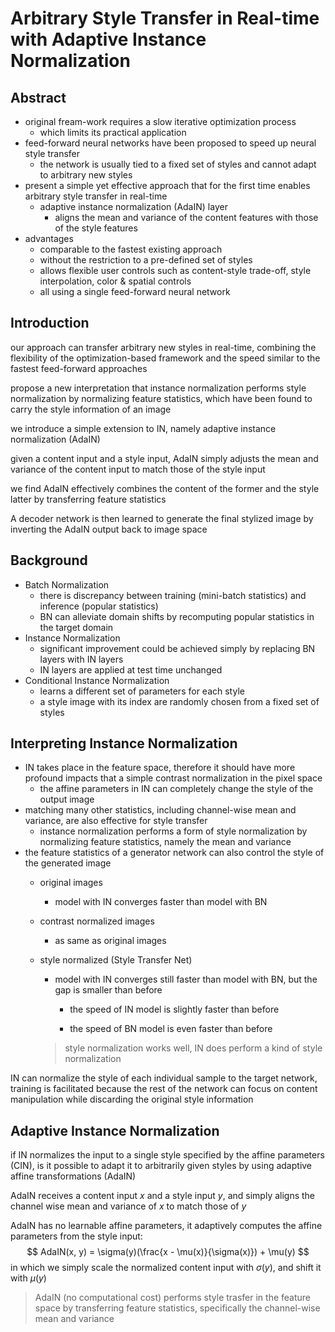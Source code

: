 # Arbitrary Style Transfer in Real-time with Adaptive Instance Normalization

## Abstract

- original fream-work requires a slow iterative optimization process
  - which limits its practical application
- feed-forward neural networks have been proposed to speed up neural style transfer
  - the network is usually tied to a fixed set of styles and cannot adapt to arbitrary new styles
- present a simple yet effective approach that for the first time enables arbitrary style transfer in real-time
  - adaptive instance normalization (AdaIN) layer
    - aligns the mean and variance of the content features with those of the style features
- advantages
  - comparable to the fastest existing approach
  - without the restriction to a pre-defined set of styles
  - allows flexible user controls such as content-style trade-off, style interpolation, color & spatial controls
  - all using a single feed-forward neural network

## Introduction

our approach can transfer arbitrary new styles in real-time, combining the flexibility of the optimization-based framework and the speed similar to the fastest feed-forward approaches

propose a new interpretation that instance normalization performs style normalization by normalizing feature statistics, which have been found to carry the style information of an image

we introduce a simple extension to IN, namely adaptive instance normalization (AdaIN)

given a content input and a style input, AdaIN simply adjusts the mean and variance of the content input to match those of the style input

we find AdaIN effectively combines the content of the former and the style latter by transferring feature statistics

A decoder network is then learned to generate the final stylized image by inverting the AdaIN output back to image space

## Background

- Batch Normalization
  - there is discrepancy between training (mini-batch statistics) and inference (popular statistics)
  - BN can alleviate domain shifts by recomputing popular statistics in the target domain
- Instance Normalization
  - significant improvement could be achieved simply by replacing BN layers with IN layers
  - IN layers are applied at test time unchanged
- Conditional Instance Normalization
  - learns a different set of parameters for each style
  - a style image with its index are randomly chosen from a fixed set of styles

## Interpreting Instance Normalization

- IN takes place in the feature space, therefore it should have more profound impacts that a simple contrast normalization in the pixel space
  - the affine parameters in IN can completely change the style of the output image
- matching many other statistics, including channel-wise mean and variance, are also effective for style transfer
  - instance normalization performs a form of style normalization by normalizing feature statistics, namely the mean and variance
- the feature statistics of a generator network can also control the style of the generated image
  - original images
    - model with IN converges faster than model with BN
  - contrast normalized images
    - as same as original images
  - style normalized (Style Transfer Net)
  
    - model with IN converges still faster than model with BN, but the gap is smaller than before
  
      - the speed of IN model is slightly faster than before
  
      - the speed of BN model is even faster than before
  
    > style normalization works well, IN does perform a kind of style normalization

IN can normalize the style of each individual sample to the target network, training is facilitated because the rest of the network can focus on content manipulation while discarding the original style information

## Adaptive Instance Normalization

if IN normalizes the input to a single style specified by the affine parameters (CIN), is it possible to adapt it to arbitrarily given styles by using adaptive affine transformations (AdaIN)

AdaIN receives a content input $x$ and a style input $y$, and simply aligns the channel wise mean and variance of $x$ to match those of $y$

AdaIN has no learnable affine parameters, it adaptively computes the affine parameters from the style input:
$$
AdaIN(x, y) = \sigma(y)(\frac{x - \mu(x)}{\sigma(x)}) + \mu(y)
$$
in which we simply scale the normalized content input with $\sigma(y)$, and shift it with $\mu(y)$

> AdaIN (no computational cost) performs style trasfer in the feature space by transferring feature statistics, specifically the channel-wise mean and variance
